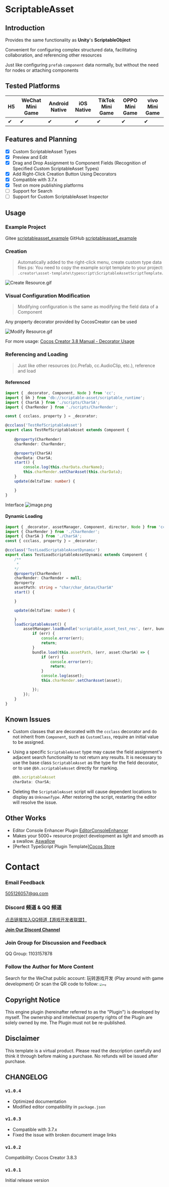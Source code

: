 # ScriptableAsset

## Introduction

Provides the same functionality as **Unity**'s **ScriptableObject**

Convenient for configuring complex structured data, facilitating collaboration, and referencing other resources

Just like configuring `prefab` `component` data normally, but without the need for nodes or attaching components

## Tested Platforms

| H5  | WeChat Mini Game | Android Native | iOS Native | TikTok Mini Game | OPPO Mini Game | vivo Mini Game |
| --- | ---------------- | -------------- | ---------- | --------------- | -------------- | -------------- |
| ✔   | ✔                | ✔              | ✔          | ✔               | ✔              | ✔              |
## Features and Planning
- [x] Custom ScriptableAsset Types
- [x] Preview and Edit
- [x] Drag and Drop Assignment to Component Fields (Recognition of Specified Custom ScriptableAsset Types)
- [x] Add Right-Click Creation Button Using Decorators
- [x] Compatible with 3.7.x
- [x] Test on more publishing platforms
- [ ] Support for Search
- [ ] Support for Custom ScriptableAsset Inspector

## Usage
### Example Project
Gitee [scriptableasset_example](https://gitee.com/AIGAMESTUDIO.AILHC/scriptableasset_example)
GitHub [scriptableasset_example](https://github.com/AILHC/scriptableasset_example)
### Creation
> Automatically added to the right-click menu, create custom type data files
>ps: You need to copy the example script template to your project: `.creator\asset-template\typescript\ScriptableAssetScriptTemplate`.

![Create Resource.gif](https://testingcf.jsdelivr.net/gh/ailhc/picture/img%E5%88%9B%E5%BB%BA%E8%B5%84%E6%BA%90.gif)

### Visual Configuration Modification
> Modifying configuration is the same as modifying the field data of a Component

Any property decorator provided by CocosCreator can be used

![Modify Resource.gif](https://testingcf.jsdelivr.net/gh/ailhc/picture/img%E4%BF%AE%E6%94%B9%E8%B5%84%E6%BA%90.gif)

For more usage: [Cocos Creator 3.8 Manual - Decorator Usage](https://docs.cocos.com/creator/manual/zh/scripting/decorator.html#type-%E5%8F%82%E6%95%B0)



### Referencing and Loading
> Just like other resources (cc.Prefab, cc.AudioClip, etc.), reference and load

#### Referenced

```typescript
import { _decorator, Component, Node } from 'cc';
import { bh } from 'db://scriptable-asset/scriptable_runtime';
import { CharSA } from './scripts/CharSA';
import { CharRender } from './scripts/CharRender';

const { ccclass, property } = _decorator;

@ccclass('TestRefScriptableAsset')
export class TestRefScriptableAsset extends Component {
    
    @property(CharRender)
    charRender: CharRender;

    @property(CharSA)
    charData: CharSA;
    start() {
        console.log(this.charData.charName);
        this.charRender.setCharAsset(this.charData);
    }
    update(deltaTime: number) {

    }
}
```

Interface
![image.png](https://testingcf.jsdelivr.net/gh/ailhc/picture/img202404302045386.png)


#### Dynamic Loading

```typescript
import { _decorator, assetManager, Component, director, Node } from 'cc';
import { CharRender } from './CharRender';
import { CharSA } from './CharSA';
const { ccclass, property } = _decorator;

@ccclass('TestLoadScriptableAssetDynamic')
export class TestLoadScriptableAssetDynamic extends Component {
    /**
     * 
    */
    @property(CharRender)
    charRender: CharRender = null;
    @property
    assetPath: string = "char/char_datas/CharSA"
    start() {

    }

    update(deltaTime: number) {

    }
    loadScriptableAsset() {        
        assetManager.loadBundle('scriptable_asset_test_res', (err, bundle) => {
            if (err) {
                console.error(err);
                return;
            }
            bundle.load(this.assetPath, (err, asset:CharSA) => {
                if (err) {
                    console.error(err);
                    return;
                }
                console.log(asset);
                this.charRender.setCharAsset(asset);

            });
        });
    }
}
```
## Known Issues

- Custom classes that are decorated with the `ccclass` decorator and do not inherit from `Component`, such as `CustomClass`, require an initial value to be assigned.

- Using a specific `ScriptableAsset` type may cause the field assignment's adjacent search functionality to not return any results. It is necessary to use the base class `ScriptableAsset` as the type for the field decorator, or to use `@bh.scriptableAsset` directly for marking.
    ```ts
    @bh.scriptableAsset
    charData: CharSA;
    ```

- Deleting the `ScriptableAsset` script will cause dependent locations to display as `UnknownType`. After restoring the script, restarting the editor will resolve the issue.

## Other Works

- Editor Console Enhancer Plugin [EditorConsoleEnhancer](https://store.cocos.com/app/en/detail/6147)
- Makes your 5000+ resource project development as light and smooth as a swallow. [Aswallow](https://store.cocos.com/app/en/detail/2948)
- [Perfect TypeScript Plugin Template][Cocos Store](https://store.cocos.com/app/en/detail/2736)

# Contact
### Email Feedback
505126057@qq.com

### Discord 频道 & QQ 频道

[点击链接加入QQ频道【游戏开发者联盟】](https://pd.qq.com/s/12xollzi9)

[**Join Our Discord Channel**](https://discord.com/channels/1233676496049274890/1233676883409768468)


### Join Group for Discussion and Feedback
QQ Group: 1103157878
### Follow the Author for More Content
Search for the WeChat public account: 玩转游戏开发 (Play around with game development)
Or scan the QR code to follow: <img src="https://testingcf.jsdelivr.net/gh/ailhc/picture/img202404011944623.png" alt="img" style="zoom:50%;" />

## Copyright Notice

This engine plugin (hereinafter referred to as the "Plugin") is developed by myself. The ownership and intellectual property rights of the Plugin are solely owned by me. The Plugin must not be re-published.

## Disclaimer

This template is a virtual product. Please read the description carefully and think it through before making a purchase. No refunds will be issued after purchase.

## CHANGELOG
### `v1.0.4`
- Optimized documentation
- Modified editor compatibility in `package.json`

### `v1.0.3`
- Compatible with 3.7.x
- Fixed the issue with broken document image links

### `v1.0.2`

Compatibility: Cocos Creator 3.8.3

### `v1.0.1`

Initial release version
